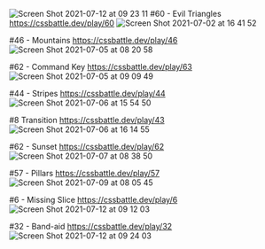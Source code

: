 ![Screen Shot 2021-07-12 at 09 23 11](https://user-images.githubusercontent.com/60843577/125221596-a0a40980-e2f2-11eb-990f-b802e7a7ba13.png)
#60 - Evil Triangles https://cssbattle.dev/play/60
![Screen Shot 2021-07-02 at 16 41 52](https://user-images.githubusercontent.com/60843577/124404655-0e39be00-dd66-11eb-8055-f48ec33f7514.png)

#46 - Mountains https://cssbattle.dev/play/46
![Screen Shot 2021-07-05 at 08 20 58](https://user-images.githubusercontent.com/60843577/124405829-d3398980-dd69-11eb-8e71-ffe7f4e271e4.png)

#62 - Command Key https://cssbattle.dev/play/63
![Screen Shot 2021-07-05 at 09 09 49](https://user-images.githubusercontent.com/60843577/124408545-a5a40e80-dd70-11eb-8bcf-165e02793fb0.png)

#44 - Stripes https://cssbattle.dev/play/44
![Screen Shot 2021-07-06 at 15 54 50](https://user-images.githubusercontent.com/60843577/124572161-a1f8b080-de72-11eb-9350-7eede02355d7.png)

#8 Transition https://cssbattle.dev/play/43
![Screen Shot 2021-07-06 at 16 14 55](https://user-images.githubusercontent.com/60843577/124576313-61029b00-de76-11eb-8edd-64d191ba6edc.png)

#62 - Sunset https://cssbattle.dev/play/62
![Screen Shot 2021-07-07 at 08 38 50](https://user-images.githubusercontent.com/60843577/124687707-9dc6a480-deff-11eb-81c2-4e4d088b0874.png)

#57 - Pillars https://cssbattle.dev/play/57
![Screen Shot 2021-07-09 at 08 05 45](https://user-images.githubusercontent.com/60843577/125008256-56b9ea00-e08c-11eb-8dcb-3ad5e469051f.png)

#6 - Missing Slice https://cssbattle.dev/play/6
![Screen Shot 2021-07-12 at 09 12 03](https://user-images.githubusercontent.com/60843577/125220505-127b5380-e2f1-11eb-8a9f-3ea8667b3408.png)

#32 - Band-aid https://cssbattle.dev/play/32
![Screen Shot 2021-07-12 at 09 24 03](https://user-images.githubusercontent.com/60843577/125221651-c03b3200-e2f2-11eb-9db1-35f694b7a2ed.png)
